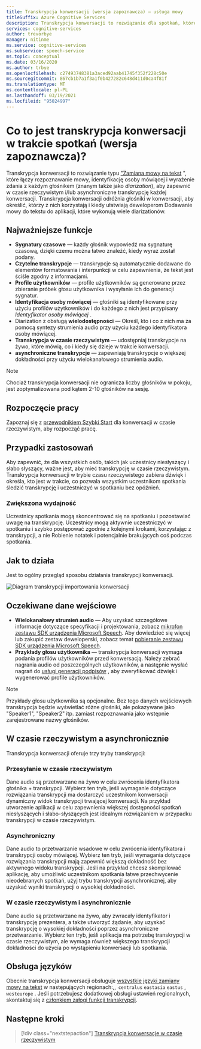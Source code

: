 ```yaml
---
title: Transkrypcja konwersacji (wersja zapoznawcza) — usługa mowy
titleSuffix: Azure Cognitive Services
description: Transkrypcja konwersacji to rozwiązanie dla spotkań, które łączy funkcje rozpoznawania, głosu i diarization, aby zapewnić transkrypcję dowolnej rozmowy.
services: cognitive-services
author: trevorbye
manager: nitinme
ms.service: cognitive-services
ms.subservice: speech-service
ms.topic: conceptual
ms.date: 03/16/2020
ms.author: trbye
ms.openlocfilehash: c27493748381a3aced92aab41745f352f228c50e
ms.sourcegitcommit: 867cb1b7a1f3a1f0b427282c648d411d0ca4f81f
ms.translationtype: MT
ms.contentlocale: pl-PL
ms.lasthandoff: 03/19/2021
ms.locfileid: "95024997"
---
```

# <a name="what-is-conversation-transcription-in-meetings-preview"></a>Co to jest transkrypcja konwersacji w trakcie spotkań (wersja zapoznawcza)?

Transkrypcja konwersacji to rozwiązanie typu ["Zamiana mowy na tekst](speech-to-text.md) ", które łączy rozpoznawanie mowy, identyfikację osoby mówiącej i wyrażenie zdania z każdym głośnikem (znanym także jako _diarization_), aby zapewnić w czasie rzeczywistym i/lub asynchroniczne transkrypcję każdej konwersacji. Transkrypcja konwersacji odróżnia głośniki w konwersacji, aby określić, którzy z nich korzystają i kiedy ułatwiają deweloperom Dodawanie mowy do tekstu do aplikacji, które wykonują wiele diarizationów.

## <a name="key-features"></a>Najważniejsze funkcje

- **Sygnatury czasowe** — każdy głośnik wypowiedź ma sygnaturę czasową, dzięki czemu można łatwo znaleźć, kiedy wyraz został podany.
- **Czytelne transkrypcje** — transkrypcje są automatycznie dodawane do elementów formatowania i interpunkcji w celu zapewnienia, że tekst jest ściśle zgodny z informacjami.
- **Profile użytkowników** — profile użytkowników są generowane przez zbieranie próbek głosu użytkownika i wysyłanie ich do generacji sygnatur.
- **Identyfikacja osoby mówiącej** — głośniki są identyfikowane przy użyciu profilów użytkowników i do każdego z nich jest przypisany _Identyfikator osoby mówiącej_ .
- Diarization z obsługą **wielodostępności** — Określ, kto i co z nich ma za pomocą syntezy strumienia audio przy użyciu każdego identyfikatora osoby mówiącej.
- **Transkrypcja w czasie rzeczywistym** — udostępniaj transkrypcje na żywo, które mówią, co i kiedy się dzieje w trakcie konwersacji.
- **asynchroniczne transkrypcje** — zapewniają transkrypcje o większej dokładności przy użyciu wielokanałowego strumienia audio.

> [!NOTE]
> Chociaż transkrypcja konwersacji nie ogranicza liczby głośników w pokoju, jest zoptymalizowana pod kątem 2-10 głośników na sesję.

## <a name="get-started"></a>Rozpoczęcie pracy

Zapoznaj się z [przewodnikiem Szybki Start](how-to-use-conversation-transcription.md) dla konwersacji w czasie rzeczywistym, aby rozpocząć pracę.

## <a name="use-cases"></a>Przypadki zastosowań

Aby zapewnić, że dla wszystkich osób, takich jak uczestnicy niesłyszący i słabo słyszący, ważne jest, aby mieć transkrypcję w czasie rzeczywistym. Transkrypcja konwersacji w trybie czasu rzeczywistego zabiera dźwięk i określa, kto jest w trakcie, co pozwala wszystkim uczestnikom spotkania śledzić transkrypcję i uczestniczyć w spotkaniu bez opóźnień.

### <a name="improved-efficiency"></a>Zwiększona wydajność

Uczestnicy spotkania mogą skoncentrować się na spotkaniu i pozostawiać uwagę na transkrypcję. Uczestnicy mogą aktywnie uczestniczyć w spotkaniu i szybko postępować zgodnie z kolejnymi krokami, korzystając z transkrypcji, a nie Robienie notatek i potencjalnie brakujących coś podczas spotkania.

## <a name="how-it-works"></a>Jak to działa

Jest to ogólny przegląd sposobu działania transkrypcji konwersacji.

![Diagram transkrypcji importowania konwersacji](media/scenarios/conversation-transcription-service.png)

## <a name="expected-inputs"></a>Oczekiwane dane wejściowe

- **Wielokanałowy strumień audio** — Aby uzyskać szczegółowe informacje dotyczące specyfikacji i projektowania, zobacz [mikrofon zestawu SDK urządzenia Microsoft Speech](./speech-devices-sdk-microphone.md). Aby dowiedzieć się więcej lub zakupić zestaw deweloperski, zobacz temat [pobieranie zestawu SDK urządzenia Microsoft Speech](./get-speech-devices-sdk.md).
- **Przykłady głosu użytkownika** — transkrypcja konwersacji wymaga podania profilów użytkowników przed konwersacją. Należy zebrać nagrania audio od poszczególnych użytkowników, a następnie wysłać nagrań do [usługi generacji podpisów](https://aka.ms/cts/signaturegenservice) , aby zweryfikować dźwięk i wygenerować profile użytkowników.

> [!NOTE]
> Przykłady głosu użytkownika są opcjonalne. Bez tego danych wejściowych transkrypcja będzie wyświetlać różne głośniki, ale pokazywane jako "Speaker1", "Speaker2" itp. zamiast rozpoznawania jako wstępnie zarejestrowane nazwy głośników.


## <a name="real-time-vs-asynchronous"></a>W czasie rzeczywistym a asynchronicznie

Transkrypcja konwersacji oferuje trzy tryby transkrypcji:

### <a name="real-time"></a>Przesyłanie w czasie rzeczywistym

Dane audio są przetwarzane na żywo w celu zwrócenia identyfikatora głośnika + transkrypcji. Wybierz ten tryb, jeśli wymaganie dotyczące rozwiązania transkrypcji ma dostarczyć uczestnikom konwersacji dynamiczny widok transkrypcji trwającej konwersacji. Na przykład utworzenie aplikacji w celu zapewnienia większej dostępności spotkań niesłyszących i słabo-słyszących jest idealnym rozwiązaniem w przypadku transkrypcji w czasie rzeczywistym.

### <a name="asynchronous"></a>Asynchroniczny

Dane audio to przetwarzanie wsadowe w celu zwrócenia identyfikatora i transkrypcji osoby mówiącej. Wybierz ten tryb, jeśli wymagania dotyczące rozwiązania transkrypcji mają zapewnić większą dokładność bez aktywnego widoku transkrypcji. Jeśli na przykład chcesz skompilować aplikację, aby umożliwić uczestnikom spotkania łatwe przechwycenie nieodebranych spotkań, użyj trybu transkrypcji asynchronicznej, aby uzyskać wyniki transkrypcji o wysokiej dokładności.

### <a name="real-time-plus-asynchronous"></a>W czasie rzeczywistym i asynchronicznie

Dane audio są przetwarzane na żywo, aby zwracały identyfikator i transkrypcję prezentera, a także utworzyć żądanie, aby uzyskać transkrypcję o wysokiej dokładności poprzez asynchroniczne przetwarzanie. Wybierz ten tryb, jeśli aplikacja ma potrzebę transkrypcji w czasie rzeczywistym, ale wymaga również większego transkrypcji dokładności do użycia po wystąpieniu konwersacji lub spotkania.

## <a name="language-support"></a>Obsługa języków

Obecnie transkrypcja konwersacji obsługuje [wszystkie języki zamiany mowy na tekst](language-support.md#speech-to-text) w następujących regionach:,,  `centralus` `eastasia` `eastus` , `westeurope` . Jeśli potrzebujesz dodatkowej obsługi ustawień regionalnych, skontaktuj się z [członkiem załogi funkcji transkrypcji](mailto:CTSFeatureCrew@microsoft.com).

## <a name="next-steps"></a>Następne kroki

> [!div class="nextstepaction"]
> [Transkrypcja konwersacje w czasie rzeczywistym](how-to-use-conversation-transcription.md)